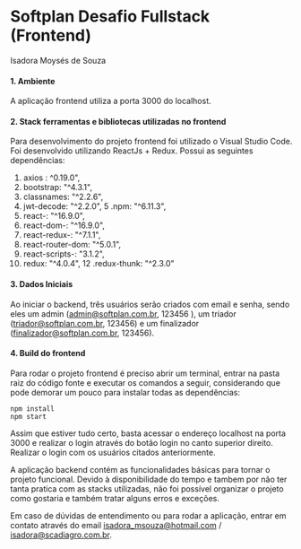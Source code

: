 # Softplan Desafio Fullstack (Frontend)

Isadora Moysés de Souza

#### 1. Ambiente

A aplicação frontend utiliza a porta 3000 do localhost.

#### 2. Stack ferramentas e bibliotecas utilizadas no frontend

Para desenvolvimento do projeto frontend foi utilizado o Visual Studio Code.
Foi desenvolvido utilizando ReactJs + Redux.
Possui as seguintes dependências:

1. axios : ^0.19.0",
2. bootstrap: "^4.3.1",
3. classnames: "^2.2.6",
4. jwt-decode: "^2.2.0",
   5 .npm: "^6.11.3",
5. react-: "^16.9.0",
6. react-dom-: "^16.9.0",
7. react-redux-: "^7.1.1",
8. react-router-dom: "^5.0.1",
9. react-scripts-: "3.1.2",
10. redux: "^4.0.4",
    12 .redux-thunk: "^2.3.0"

#### 3. Dados Iniciais

Ao iniciar o backend, três usuários serão criados com email e senha, sendo eles um admin (admin@softplan.com.br, 123456 ), um triador (triador@softplan.com.br, 123456) e um finalizador (finalizador@softplan.com.br, 123456).

#### 4. Build do frontend

Para rodar o projeto frontend é preciso abrir um terminal, entrar na pasta raiz do código fonte e executar os comandos a seguir, considerando que pode demorar um pouco para instalar todas as dependências:

```$bash
npm install
npm start
```

Assim que estiver tudo certo, basta acessar o endereço localhost na porta 3000 e realizar o login através do botão login no canto superior direito. Realizar o login com os usuários citados anteriormente.

A aplicação backend contém as funcionalidades básicas para tornar o projeto funcional. Devido à disponibilidade do tempo e tambem por não ter tanta pratica com as stacks utilizadas, não foi possível organizar o projeto como gostaria e também tratar alguns erros e exceções.

Em caso de dúvidas de entendimento ou para rodar a aplicação, entrar em contato através do email isadora_msouza@hotmail.com / isadora@scadiagro.com.br.
